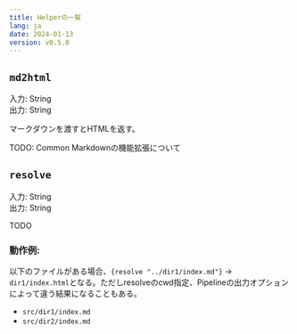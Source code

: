 ```yaml
---
title: Helperの一覧
lang: ja
date: 2024-01-13
version: v0.5.0
---
```


## `md2html`

入力: String\
出力: String

マークダウンを渡すとHTMLを返す。

TODO: Common Markdownの機能拡張について

## `resolve`

入力: String\
出力: String

TODO

### 動作例:

以下のファイルがある場合、`{resolve "../dir1/index.md"}` → `dir1/index.html`となる。ただしresolveのcwd指定、Pipelineの出力オプションによって違う結果になることもある。

- `src/dir1/index.md`
- `src/dir2/index.md`

